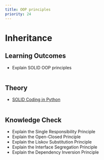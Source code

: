 ```yaml
---
title: OOP principles
priority: 24
---
```


# Inheritance

## Learning Outcomes

- Explain SOLID OOP principles
  <br><br>

## Theory

- [SOLID Coding in Python](https://towardsdatascience.com/solid-coding-in-python-1281392a6a94)
  <br><br>

## Knowledge Check

- Explain the Single Responsibility Principle
- Explain the Open-Closed Principle
- Explain the Liskov Substitution Principle
- Explain the Interface Segregation Principle
- Explain the Dependency Inversion Principle
  <br><br>
